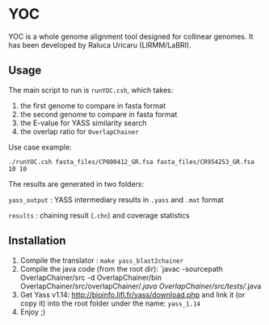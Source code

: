 YOC
===

YOC is a whole genome alignment tool designed for collinear genomes.
It has been developed by Raluca Uricaru (LIRMM/LaBRI).

Usage
-----

The main script to run is `runYOC.csh`, which takes:

1. the first genome to compare in fasta format
2. the second genome to compare in fasta format
3. the E-value for YASS similarity search
4. the overlap ratio for `OverlapChainer`

Use case example:

```
./runYOC.csh fasta_files/CP000412_GR.fsa fasta_files/CR954253_GR.fsa 10 10
```

The results are generated in two folders:

`yass_output`
: YASS intermediary results in `.yass` and `.mat` format

`results`
: chaining result (`.chn`) and coverage statistics


Installation
------------

1. Compile the translator : `make yass_blast2chainer`
2. Compile the java code (from the root dir): `javac -sourcepath OverlapChainer/src -d OverlapChainer/bin OverlapChainer/src/overlapChainer/*.java OverlapChainer/src/tests/*.java
3. Get Yass v1.14: <http://bioinfo.lifl.fr/yass/download.php> and link it (or copy it) into the root folder under the name: `yass_1.14` 
5. Enjoy ;)
